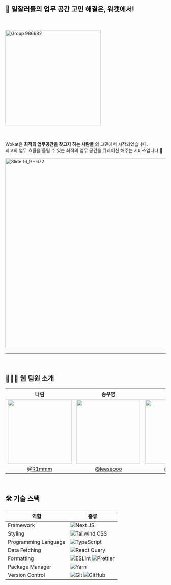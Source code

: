 ## 💙 일잘러들의 업무 공간 고민 해결은, 워캣에서!
<br>
<br>
<img width="300" alt="Group 986682" src="https://github.com/WOK-AT/WOKAT-SERVER/assets/75441684/e586ae51-53c7-42e2-8964-03015a26473a"><br>
<br>
<br>

Wokat은 **최적의 업무공간을 찾고자 하는 사람들** 의 고민에서 시작되었습니다.
<br>
최고의 업무 효율을 올릴 수 있는 최적의 업무 공간을 큐레이션 해주는 서비스입니다 🙂

<img width="600" alt="Slide 16_9 - 672" src="https://github.com/WOK-AT/WOKAT-SERVER/assets/75441684/c5bfc9e1-b856-4375-b5fb-87fadff200dc">
<!-- 	<img width="500" alt="Slide 16_9 - 591" src="https://github.com/WOK-AT/WOKAT-SERVER/assets/75441684/995be751-5267-450e-810d-95a2dc8f1642">
  <img width="500" alt="Slide 16_9 - 679" src="https://github.com/WOK-AT/WOKAT-SERVER/assets/75441684/32b76701-1ce1-40bb-94de-261eb59fd7ec">
  <img width="500" alt="Slide 16_9 - 596" src="https://github.com/WOK-AT/WOKAT-SERVER/assets/75441684/f9d1d346-3981-4ad1-9f8c-c4581a515edc"> -->


<br />
<hr/>
<br />

## 👩🏻‍💻 웹 팀원 소개
|나림|송우영|이서영|
|:-:|:-:|:-:|
|<img src="https://avatars.githubusercontent.com/u/87795291?v=4" width="200px" />|<img src="https://avatars.githubusercontent.com/u/66051416?v=4" width="200px" />|<img src="https://avatars.githubusercontent.com/u/62867581?v=4" width="200px" />|
|[@R1mmm](https://github.com/R1mmm)|[@leeseooo](https://github.com/leeseooo)|[@f0rever0](https://github.com/f0rever0)|
<br />

## 🛠 기술 스택
|역할|종류|
|-|-|
|Framework|![Next JS](https://img.shields.io/badge/Next-black?style=for-the-badge&logo=next.js&logoColor=white)|
|Styling|![Tailwind CSS](https://img.shields.io/badge/Tailwind-06B6D4?style=for-the-badge&logo=tailwind-css&logoColor=white)|
|Programming Language|![TypeScript](https://img.shields.io/badge/typescript-%23007ACC.svg?style=for-the-badge&logo=typescript&logoColor=white)|
|Data Fetching|![React Query](https://img.shields.io/badge/-React%20Query-FF4154?style=for-the-badge&logo=react%20query&logoColor=white)|
|Formatting|![ESLint](https://img.shields.io/badge/ESLint-4B3263?style=for-the-badge&logo=eslint&logoColor=white) ![Prettier](https://img.shields.io/badge/Prettier-F7B93E?style=for-the-badge&logo=prettier&logoColor=white)|
|Package Manager|![Yarn](https://img.shields.io/badge/yarn-%232C8EBB.svg?style=for-the-badge&logo=yarn&logoColor=white)|                                             
|Version Control|![Git](https://img.shields.io/badge/git-%23F05033.svg?style=for-the-badge&logo=git&logoColor=white) ![GitHub](https://img.shields.io/badge/github-%23121011.svg?style=for-the-badge&logo=github&logoColor=white) |
<br />
